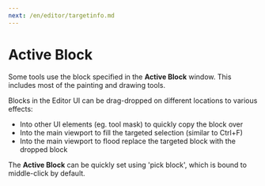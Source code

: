 ```yaml
---
next: /en/editor/targetinfo.md
---
```


# Active Block

Some tools use the block specified in the **Active Block** window. This includes most of the painting and drawing tools.

Blocks in the Editor UI can be drag-dropped on different locations to various effects:

- Into other UI elements (eg. tool mask) to quickly copy the block over
- Into the main viewport to fill the targeted selection (similar to Ctrl+F)
- Into the main viewport to flood replace the targeted block with the dropped block

The **Active Block** can be quickly set using 'pick block', which is bound to middle-click by default.
